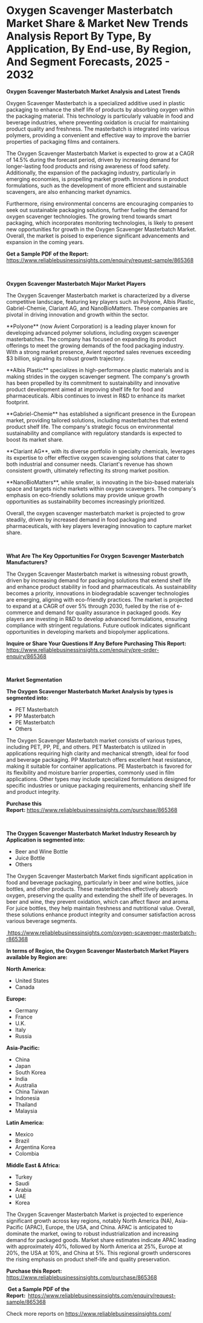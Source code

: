 <p><h1>Oxygen Scavenger Masterbatch Market Share & Market New Trends Analysis Report By Type, By Application, By End-use, By Region, And Segment Forecasts, 2025 - 2032</h1></p><p><strong>Oxygen Scavenger Masterbatch Market Analysis and Latest Trends</strong></p>
<p><p>Oxygen Scavenger Masterbatch is a specialized additive used in plastic packaging to enhance the shelf life of products by absorbing oxygen within the packaging material. This technology is particularly valuable in food and beverage industries, where preventing oxidation is crucial for maintaining product quality and freshness. The masterbatch is integrated into various polymers, providing a convenient and effective way to improve the barrier properties of packaging films and containers.</p><p>The Oxygen Scavenger Masterbatch Market is expected to grow at a CAGR of 14.5% during the forecast period, driven by increasing demand for longer-lasting food products and rising awareness of food safety. Additionally, the expansion of the packaging industry, particularly in emerging economies, is propelling market growth. Innovations in product formulations, such as the development of more efficient and sustainable scavengers, are also enhancing market dynamics. </p><p>Furthermore, rising environmental concerns are encouraging companies to seek out sustainable packaging solutions, further fueling the demand for oxygen scavenger technologies. The growing trend towards smart packaging, which incorporates monitoring technologies, is likely to present new opportunities for growth in the Oxygen Scavenger Masterbatch Market. Overall, the market is poised to experience significant advancements and expansion in the coming years.</p></p>
<p><strong>Get a Sample PDF of the Report:&nbsp;</strong> <a href="https://www.reliablebusinessinsights.com/enquiry/request-sample/865368?utm_campaign=2205&utm_medium=2&utm_source=Github&utm_content=ia&utm_term=30012025&utm_id=oxygen-scavenger-masterbatch">https://www.reliablebusinessinsights.com/enquiry/request-sample/865368</a></p>
<p>&nbsp;</p>
<p><strong>Oxygen Scavenger Masterbatch Major Market Players</strong></p>
<p><p>The Oxygen Scavenger Masterbatch market is characterized by a diverse competitive landscape, featuring key players such as Polyone, Albis Plastic, Gabriel-Chemie, Clariant AG, and NanoBioMatters. These companies are pivotal in driving innovation and growth within the sector.</p><p>**Polyone** (now Avient Corporation) is a leading player known for developing advanced polymer solutions, including oxygen scavenger masterbatches. The company has focused on expanding its product offerings to meet the growing demands of the food packaging industry. With a strong market presence, Avient reported sales revenues exceeding $3 billion, signaling its robust growth trajectory.</p><p>**Albis Plastic** specializes in high-performance plastic materials and is making strides in the oxygen scavenger segment. The company's growth has been propelled by its commitment to sustainability and innovative product development aimed at improving shelf life for food and pharmaceuticals. Albis continues to invest in R&D to enhance its market footprint.</p><p>**Gabriel-Chemie** has established a significant presence in the European market, providing tailored solutions, including masterbatches that extend product shelf life. The company's strategic focus on environmental sustainability and compliance with regulatory standards is expected to boost its market share.</p><p>**Clariant AG**, with its diverse portfolio in specialty chemicals, leverages its expertise to offer effective oxygen scavenging solutions that cater to both industrial and consumer needs. Clariant's revenue has shown consistent growth, ultimately reflecting its strong market position.</p><p>**NanoBioMatters**, while smaller, is innovating in the bio-based materials space and targets niche markets within oxygen scavengers. The company's emphasis on eco-friendly solutions may provide unique growth opportunities as sustainability becomes increasingly prioritized.</p><p>Overall, the oxygen scavenger masterbatch market is projected to grow steadily, driven by increased demand in food packaging and pharmaceuticals, with key players leveraging innovation to capture market share.</p></p>
<p>&nbsp;</p>
<p><strong>What Are The Key Opportunities For Oxygen Scavenger Masterbatch Manufacturers?</strong></p>
<p><p>The Oxygen Scavenger Masterbatch market is witnessing robust growth, driven by increasing demand for packaging solutions that extend shelf life and enhance product stability in food and pharmaceuticals. As sustainability becomes a priority, innovations in biodegradable scavenger technologies are emerging, aligning with eco-friendly practices. The market is projected to expand at a CAGR of over 5% through 2030, fueled by the rise of e-commerce and demand for quality assurance in packaged goods. Key players are investing in R&D to develop advanced formulations, ensuring compliance with stringent regulations. Future outlook indicates significant opportunities in developing markets and biopolymer applications.</p></p>
<p><strong>Inquire or Share Your Questions If Any Before Purchasing This Report:</strong> <a href="https://www.reliablebusinessinsights.com/enquiry/pre-order-enquiry/865368?utm_campaign=2205&utm_medium=2&utm_source=Github&utm_content=ia&utm_term=30012025&utm_id=oxygen-scavenger-masterbatch">https://www.reliablebusinessinsights.com/enquiry/pre-order-enquiry/865368</a></p>
<p>&nbsp;</p>
<p><strong>Market Segmentation</strong></p>
<p><strong>The Oxygen Scavenger Masterbatch Market Analysis by types is segmented into:</strong></p>
<p><ul><li>PET Masterbatch</li><li>PP Masterbatch</li><li>PE Masterbatch</li><li>Others</li></ul></p>
<p><p>The Oxygen Scavenger Masterbatch market consists of various types, including PET, PP, PE, and others. PET Masterbatch is utilized in applications requiring high clarity and mechanical strength, ideal for food and beverage packaging. PP Masterbatch offers excellent heat resistance, making it suitable for container applications. PE Masterbatch is favored for its flexibility and moisture barrier properties, commonly used in film applications. Other types may include specialized formulations designed for specific industries or unique packaging requirements, enhancing shelf life and product integrity.</p></p>
<p><strong>Purchase this Report:&nbsp;</strong><a href="https://www.reliablebusinessinsights.com/purchase/865368?utm_campaign=2205&utm_medium=2&utm_source=Github&utm_content=ia&utm_term=30012025&utm_id=oxygen-scavenger-masterbatch">https://www.reliablebusinessinsights.com/purchase/865368</a></p>
<p>&nbsp;</p>
<p><strong>The Oxygen Scavenger Masterbatch Market Industry Research by Application is segmented into:</strong></p>
<p><ul><li>Beer and Wine Bottle</li><li>Juice Bottle</li><li>Others</li></ul></p>
<p><p>The Oxygen Scavenger Masterbatch Market finds significant application in food and beverage packaging, particularly in beer and wine bottles, juice bottles, and other products. These masterbatches effectively absorb oxygen, preserving the quality and extending the shelf life of beverages. In beer and wine, they prevent oxidation, which can affect flavor and aroma. For juice bottles, they help maintain freshness and nutritional value. Overall, these solutions enhance product integrity and consumer satisfaction across various beverage segments.</p></p>
<p><a href="https://www.reliablebusinessinsights.com/oxygen-scavenger-masterbatch-r865368?utm_campaign=2205&utm_medium=2&utm_source=Github&utm_content=ia&utm_term=30012025&utm_id=oxygen-scavenger-masterbatch">&nbsp;https://www.reliablebusinessinsights.com/oxygen-scavenger-masterbatch-r865368</a></p>
<p><strong>In terms of Region, the Oxygen Scavenger Masterbatch Market Players available by Region are:</strong></p>
<p>
    <p> <strong> North America: </strong>
        <ul>
            <li>United States</li>
            <li>Canada</li>
        </ul>
        </p> 
    <p> <strong> Europe: </strong>
        <ul>
            <li>Germany</li>
            <li>France</li>
            <li>U.K.</li>
            <li>Italy</li>
            <li>Russia</li>
        </ul>
        </p> 
    <p> <strong> Asia-Pacific: </strong>
        <ul>
            <li>China</li>
            <li>Japan</li>
            <li>South Korea</li>
            <li>India</li>
            <li>Australia</li>
            <li>China Taiwan</li>
            <li>Indonesia</li>
            <li>Thailand</li>
            <li>Malaysia</li>
        </ul>
        </p> 
    <p> <strong> Latin America: </strong>
        <ul>
            <li>Mexico</li>
            <li>Brazil</li>
            <li>Argentina Korea</li>
            <li>Colombia</li>
        </ul>
        </p> 
    <p> <strong> Middle East & Africa: </strong>
        <ul>
            <li>Turkey</li>
            <li>Saudi</li>
            <li>Arabia</li>
            <li>UAE</li>
            <li>Korea</li>
        </ul>
    </p>
    </p>
<p><p>The Oxygen Scavenger Masterbatch Market is projected to experience significant growth across key regions, notably North America (NA), Asia-Pacific (APAC), Europe, the USA, and China. APAC is anticipated to dominate the market, owing to robust industrialization and increasing demand for packaged goods. Market share estimates indicate APAC leading with approximately 40%, followed by North America at 25%, Europe at 20%, the USA at 10%, and China at 5%. This regional growth underscores the rising emphasis on product shelf-life and quality preservation.</p></p>
<p><strong>Purchase this Report: </strong><a href="https://www.reliablebusinessinsights.com/purchase/865368?utm_campaign=2205&utm_medium=2&utm_source=Github&utm_content=ia&utm_term=30012025&utm_id=oxygen-scavenger-masterbatch">https://www.reliablebusinessinsights.com/purchase/865368</a></p>
<p>&nbsp;<strong>Get a Sample PDF of the Report:&nbsp;&nbsp;</strong><a href="https://www.reliablebusinessinsights.com/enquiry/request-sample/865368?utm_campaign=2205&utm_medium=2&utm_source=Github&utm_content=ia&utm_term=30012025&utm_id=oxygen-scavenger-masterbatch">https://www.reliablebusinessinsights.com/enquiry/request-sample/865368</a></p>
<p><strong></strong></p>
<p>Check more reports on <a href="https://www.reliablebusinessinsights.com/?utm_campaign=2205&utm_medium=2&utm_source=Github&utm_content=ia&utm_term=30012025&utm_id=oxygen-scavenger-masterbatch">https://www.reliablebusinessinsights.com/</a></p>